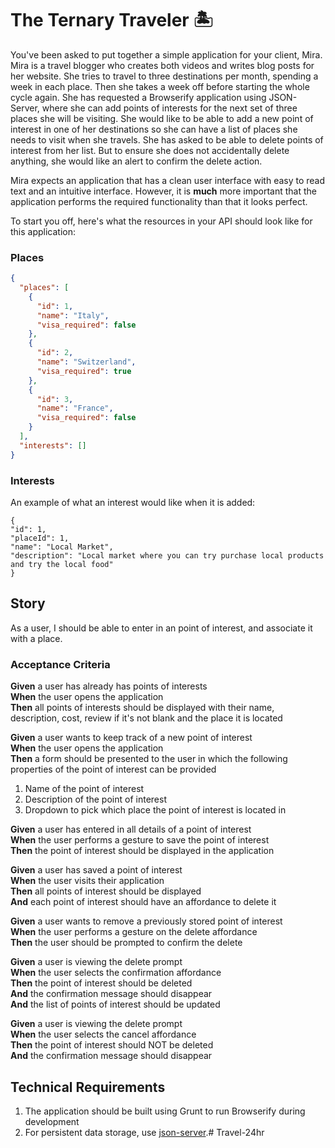# The Ternary Traveler 🏝

You've been asked to put together a simple application for your client, Mira. Mira is a travel blogger who creates both videos and writes blog posts for her website. She tries to travel to three destinations per month, spending a week in each place. Then she takes a week off before starting the whole cycle again. She has requested a Browserify application using JSON-Server, where she can add points of interests for the next set of three places she will be visiting. She would like to be able to add a new point of interest in one of her destinations so she can have a list of places she needs to visit when she travels. She has asked to be able to delete points of interest from her list. But to ensure she does not accidentally delete anything, she would like an alert to confirm the delete action.

Mira expects an application that has a clean user interface with easy to read text and an intuitive interface. However, it is **much** more important that the application performs the required functionality than that it looks perfect.


To start you off, here's what the resources in your API should look like for this application:

### Places

```json
{
  "places": [
    {
      "id": 1,
      "name": "Italy",
      "visa_required": false
    },
    {
      "id": 2,
      "name": "Switzerland",
      "visa_required": true
    },
    {
      "id": 3,
      "name": "France",
      "visa_required": false
    }
  ],
  "interests": []
}
```

### Interests

An example of what an interest would like when it is added:
```
{
"id": 1,
"placeId": 1,
"name": "Local Market",
"description": "Local market where you can try purchase local products and try the local food"
}
```

## Story
As a user, I should be able to enter in an point of interest, and associate it with a place.

### Acceptance Criteria
**Given** a user has already has points of interests
\
**When** the user opens the application
\
**Then** all points of interests should be displayed with their name, description, cost, review if it's not blank and the place it is located

**Given** a user wants to keep track of a new point of interest
\
**When** the user opens the application
\
**Then** a form should be presented to the user in which the following properties of the point of interest can be provided

1. Name of the point of interest
2. Description of the point of interest
3. Dropdown to pick which place the point of interest is located in

**Given** a user has entered in all details of a point of interest
\
**When** the user performs a gesture to save the point of interest
\
**Then** the point of interest should be displayed in the application

**Given** a user has saved a point of interest
\
**When** the user visits their application
\
**Then** all points of interest should be displayed
\
**And** each point of interest should have an affordance to delete it

**Given** a user wants to remove a previously
stored point of interest
\
**When** the user performs a gesture on the delete affordance
\
**Then** the user should be prompted to confirm the delete

**Given** a user is viewing the delete prompt
\
**When** the user selects the confirmation affordance
\
**Then** the point of interest should be deleted
\
**And** the confirmation message should disappear
\
**And** the list of points of interest should be updated

**Given** a user is viewing the delete prompt
\
**When** the user selects the cancel affordance
\
**Then** the point of interest should NOT be deleted
\
**And** the confirmation message should disappear

## Technical Requirements

1. The application should be built using Grunt to run Browserify during development
1. For persistent data storage, use [json-server](https://github.com/typicode/json-server).# Travel-24hr
